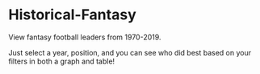 # Historical-Fantasy
View fantasy football leaders from 1970-2019.

Just select a year, position, and you can see who did best based on your filters in both a graph and table!

